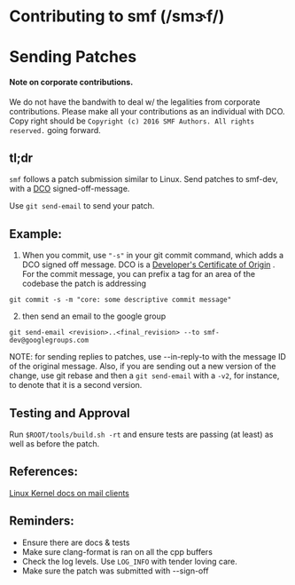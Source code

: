 Contributing to smf (/smɝf/)
======================================

# Sending Patches

#### Note on corporate contributions. 
We do not have the bandwith to deal w/ the legalities from corporate contributions. Please 
make all your contributions as an individual with DCO. 
Copy right should be `Copyright (c) 2016 SMF Authors. All rights reserved.` going forward.

## tl;dr

`smf` follows a patch submission similar to Linux. 
Send patches to smf-dev, with a 
[DCO](http://elinux.org/Developer_Certificate_Of_Origin) 
signed-off-message. 

Use `git send-email` to send your patch.

## Example:

1. When you commit, use `"-s"` in your git commit command, which adds a DCO
signed off message. DCO is a 
[Developer's Certificate of Origin](http://elinux.org/Developer_Certificate_Of_Origin) 
. For the commit message, you can prefix a tag for an area of the codebase the patch is addressing

```
git commit -s -m "core: some descriptive commit message"
```

2. then send an email to the google group

```
git send-email <revision>..<final_revision> --to smf-dev@googlegroups.com
```

NOTE: for sending replies to patches, use --in-reply-to with the message ID of
the original message. Also, if you are sending out a new version of the change,
use git rebase and then a `git send-email` with a `-v2`, for instance, to
denote that it is a second version.

## Testing and Approval

Run `$ROOT/tools/build.sh -rt` and ensure tests are passing (at least) as well as before the
patch.



## References:

[Linux Kernel docs on mail clients](https://www.kernel.org/doc/Documentation/email-clients.txt)


## Reminders:

* Ensure there are docs & tests
* Make sure clang-format is ran on all the cpp buffers
* Check the log levels. Use `LOG_INFO` with tender loving care.
* Make sure the patch was submitted with --sign-off




